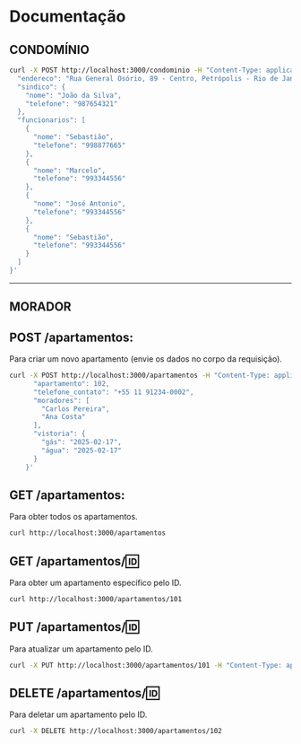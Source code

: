 # Documentação

## CONDOMÍNIO

```bash
curl -X POST http://localhost:3000/condominio -H "Content-Type: application/json" -d '{
  "endereco": "Rua General Osório, 89 - Centro, Petrópolis - Rio de Janeiro",
  "sindico": {
    "nome": "João da Silva",
    "telefone": "987654321"
  },
  "funcionarios": [
    {
      "nome": "Sebastião",
      "telefone": "998877665"
    },
    {
      "nome": "Marcelo",
      "telefone": "993344556"
    },
    {
      "nome": "José Antonio",
      "telefone": "993344556"
    },
    {
      "nome": "Sebastião",
      "telefone": "993344556"
    }
  ]
}'


```


--- 

## MORADOR

## POST /apartamentos: 
Para criar um novo apartamento (envie os dados no corpo da requisição).

```bash
curl -X POST http://localhost:3000/apartamentos -H "Content-Type: application/json" -d '{                                                                          
      "apartamento": 102,
      "telefone_contato": "+55 11 91234-0002",
      "moradores": [
        "Carlos Pereira",
        "Ana Costa"
      ],
      "vistoria": {
        "gás": "2025-02-17",
        "água": "2025-02-17"
      }
    }'
```

## GET /apartamentos: 
Para obter todos os apartamentos.

```bash
curl http://localhost:3000/apartamentos
```

## GET /apartamentos/:id: 
Para obter um apartamento específico pelo ID.

```bash
curl http://localhost:3000/apartamentos/101
```

## PUT /apartamentos/:id: 
Para atualizar um apartamento pelo ID.

```bash
curl -X PUT http://localhost:3000/apartamentos/101 -H "Content-Type: application/json" -d '{"telefone_contato": "987654321", "moradores": ["João", "Maria", "Carlos"]}'
```

## DELETE /apartamentos/:id: 

Para deletar um apartamento pelo ID.

```bash
curl -X DELETE http://localhost:3000/apartamentos/102
```